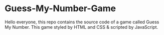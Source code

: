 # Guess-My-Number-Game
Hello everyone, this repo contains the source code of a game called Guess My Number. This game styled by HTML and CSS &amp; scripted by JavaScript.
